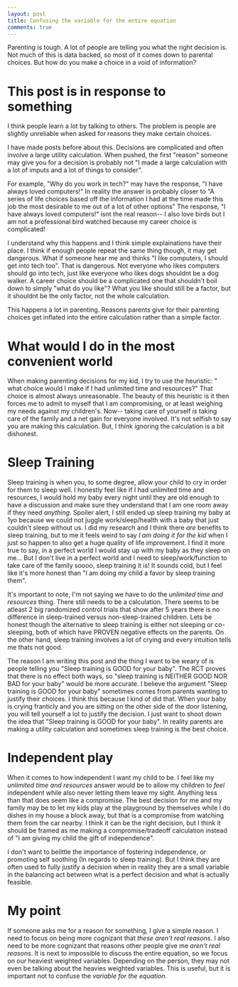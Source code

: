 ```yaml
---
layout: post
title: Confusing the variable for the entire equation
comments: true
---
```


Parenting is tough. A lot of people are telling you what the right decision is. Not much of this is data backed, so most of it comes down to parental choices. But how do you make a choice in a void of information?

# This post is in response to something
I think people learn a lot by talking to others. The problem is people are slightly unreliable when asked for reasons they make certain choices.

I have made posts before about this. Decisions are complicated and often involve a large utility calculation. When pushed, the first "reason" someone may give you for a decision is probably not "I made a large calculation with a lot of imputs and a lot of things to consider".

For example, "Why do you work in tech?" may have the response, "I have always loved computers!" In reality the answer is probably closer to "A series of life choices based off the information I had at the time made this job the most desirable to me out of a lot of other options" The response, "I have always loved computers!" isnt the real reason-- I also love birds but I am not a professional bird watched because my career choice is complicated!

I understand why this happens and I think simple explainations have their place. I think if enough people repeat the same thing though, it may get dangerous. What if someone hear me and thinks "I like computers, I should get into tech too". That is dangerous. Not everyone who likes computers should go into tech, just like everyone who likes dogs shouldnt be a dog walker. A career choice should be a complicated one that shouldn't boil down to simply "what do you like"? What you like should still be a factor, but it shouldnt be the only factor, not the whole calculation.

This happens a lot in parenting. Reasons parents give for their parenting choices get inflated into the entire calculation rather than a simple factor. 

# What would I do in the most convenient world
When making parenting decisions for my kid, I try to use the heuristic: " what choice would I make if I had unlimited time and resources?" That choice is almost always unreasonable. The beauty of this heuristic is it then forces me to admit to myself that I am compromising, or at least weighing my needs against my children's. Now-- taking care of yourself *is* taking care of the family and a net gain for everyone involved. It's not selfish to say you are making this calculation. But, I think ignoring the calculation is a bit dishonest.

# Sleep Training
Sleep training is when you, to some degree, allow your child to cry in order for them to sleep well. I honestly feel like if I had unlimited time and resources, I would hold my baby every night until they are old enough to have a discussion and make sure they understand that I am one room away if they need *anything*. Spoiler alert, I still ended up sleep training my baby at 1yo because we could not juggle work/sleep/health with a baby that just couldn't sleep without us. I did my research and I think there _are_ benefits to sleep training, but to me it feels weird to say *I am doing it for the kid* when I just so happen to also get a huge quality of life improvement. I find it more true to say, in a perfect world I would stay up with my baby as they sleep on me... But I don't live in a perfect world and I need to sleep/work/function to take care of the family soooo, sleep training it is! It sounds cold, but I feel like it's more honest than "I am doing my child a favor by sleep training them".

It's important to note, I'm not saying we have to do the _unlimited time and resources_ thing. There still needs to be a calculation. There seems to be atleast 2 big randomized control trials that show after 5 years there is no difference in sleep-trained versus non-sleep-trained children. Lets be honest though the alternative to sleep training is either not sleeping or co-sleeping, both of which have PROVEN negative effects on the parents. On the other hand, sleep training involves a lot of crying and every intuition tells me thats not good. 

The reason I am writing this post and the thing I want to be weary of is people telling you "Sleep training is GOOD for your baby". The RCT proves that there is no effect both ways, so "sleep training is NEITHER GOOD NOR BAD for your baby" would be more accurate. I believe the argument "Sleep training is GOOD for your baby" sometimes comes from parents wanting to justify their choices. I think this because I kind of did that. When your baby is crying franticly and you are sitting on the other side of the door listening, you will tell yourself a lot to justify the decision. I just want to shoot down the idea that "Sleep training is GOOD for your baby". In reality parents are making a utility calculation and sometimes sleep training is the best choice.

# Independent play
When it comes to how independent I want my child to be. I feel like my _unlimited time and resources_ answer would be to allow my children to _feel_ independent while also never letting them leave my sight. Anything less than that does seem like a compromise. The best decision for me and my family may be to let my kids play at the playground by themselves while I do dishes in my house a block away, but that is a compromise from watching them from the car nearby. I think it can be the right decision, but I think it should be framed as me making a compromise/tradeoff calculation instead of "I am giving my child the gift of independence".

I don't want to belittle the importance of fostering independence, or promoting self soothing (In regards to sleep training). But I think they are often used to fully justify a decision when in reality they are a small variable in the balancing act between what is a perfect decision and what is actually feasible. 

# My point
If someone asks me for a reason for something, I give a simple reason. I need to focus on being more cognizant that _these aren't real reasons_. I also need to be more cognizant that reasons other people give me _aren't real reasons_. It is next to impossible to discuss the entire equation, so we focus on our heaviest weighted variables. Depending on the person, they may not even be talking about the heavies weighted variables. This is useful, but it is important not to confuse the *variable for the equation*. 